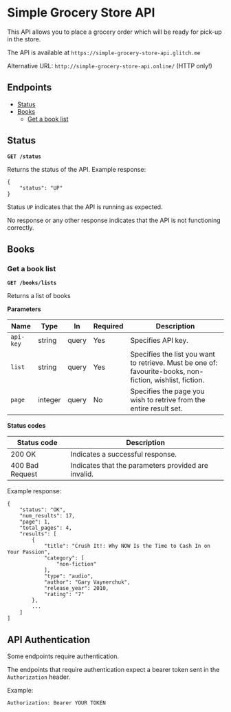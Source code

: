 # Simple Grocery Store API

This API allows you to place a grocery order which will be ready for pick-up in the store.

The API is available at `https://simple-grocery-store-api.glitch.me`

Alternative URL: `http://simple-grocery-store-api.online/` (HTTP only!)

## Endpoints

- [Status](#Status)
- [Books](#Products)
  - [Get a book list](#Get-all-products)


## Status

**`GET /status`**

Returns the status of the API. Example response:

```
{
    "status": "UP"
}
```

Status `UP` indicates that the API is running as expected.

No response or any other response indicates that the API is not functioning correctly.

## Books

### Get a book list

**`GET /books/lists`**

Returns a list of books 

**Parameters**

| Name        | Type    | In    | Required | Description                                                                                                                                          |
| ----------- | ------- | ----- | -------- | ----------------------------------------------------------------------------------------------------------- |
| `api-key`   | string  | query | Yes      | Specifies API key.                                                                                          |
| `list`      | string  | query | Yes      | Specifies the list you want to retrieve. Must be one of: favourite-books, non-fiction, wishlist, fiction.   |
| `page`      | integer | query | No       | Specifies the page you wish to retrive from the entire result set.                                          |

**Status codes**

| Status code | Description |
|-----------------|-----------------------------------------------------|
| 200 OK          | Indicates a successful response. |
| 400 Bad Request | Indicates that the parameters provided are invalid. |

Example response:

```
{
    "status": "OK",
    "num_results": 17,
    "page": 1,
    "total_pages": 4,
    "results": [
        {
            "title": "Crush It!: Why NOW Is the Time to Cash In on Your Passion",
            "category": [
                "non-fiction"
            ],
            "type": "audio",
            "author": "Gary Vaynerchuk",
            "release_year": 2010,
            "rating": "7"
        },
        ...
    ]
]
```


## API Authentication

Some endpoints require authentication. 

The endpoints that require authentication expect a bearer token sent in the `Authorization` header.

Example:

`Authorization: Bearer YOUR TOKEN`
